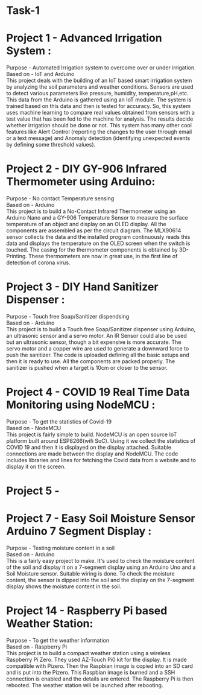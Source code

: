 # Task-1
# Project 1 - Advanced Irrigation System :    
Purpose - Automated Irrigation system to overcome over or under irrigation.   
Based on -  IoT and Arduino   
This project deals with the building of an IoT based smart irrigation system by analyzing the soil parameters and weather conditions. Sensors are used to detect various parameters like pressure, humidity, temperature,pH,etc. This data from the Arduino is gathered using an IoT module. The system is trained based on this data and then is tested for accuracy. So, this system uses machine learning to compare real values obtained from sensors with a test value that has been fed to the machine for analysis. The results decide whether irrigation should be done or not. This system has many other cool features like Alert Control (reporting the changes to the user through email or a text message) and Anomaly detection (identifying unexpected events by defining some threshold values).

# Project 2 - DIY GY-906 Infrared Thermometer using Arduino:
Purpose - No contact Temperature sensing      
Based on - Arduino     
This project is to build a No-Contact Infrared Thermometer using an Arduino Nano and a GY-906 Temperature Sensor to measure the surface temperature of an object and display on an OLED display. All the components are assembled as per the circuit diagram. The MLX90614 sensor collects the data and the installed program continuously reads this data and displays the temperature on the OLED screen when the switch is touched. The casing for the thermometer components is obtained by 3D-Printing. These thermometers are now in great use, in the first line of detection of corona virus.

# Project 3 - DIY Hand Sanitizer Dispenser :
Purpose - Touch free Soap/Sanitizer dispendsing      
Based on - Arduino    
This project is to build a Touch free Soap/Sanitizer dispenser using Arduino, an ultrasonic sensor and a servo motor. An IR Sensor could also be used but an ultrasonic sensor, though a bit expensive is more accurate. The servo motor and a copper wire are used to generate a downward force to push the sanitizer. The code is uploaded defining all the basic setups and then it is ready to use. All the components are packed properly. The sanitizer is pushed when a target is 10cm or closer to the sensor.

# Project 4 - COVID 19 Real Time Data Monitoring using NodeMCU :   
Purpose - To get the statistics of Covid-19    
Based on - NodeMCU    
This project is fairly simple to build. NodeMCU is an open source IoT platform built around ESP8266(wifi SoC). Using it we collect the statistics of COVID 19 and then it is displayed on the display attached. Suitable connections are made between the display and NodeMCU. The code includes libraries and lines for fetching the Covid data from a website and to display it on the screen.

# Project 5 - 

# Project 7 - Easy Soil Moisture Sensor Arduino 7 Segment Display :
Purpose - Testing moisture content in a soil   
Based on - Arduino   
This is a fairly easy project to make. It's used to check the moisture content of the soil and display it on a 7-segment display using an Arduino Uno and a Soil Moisture sensor. Suitable wiring is done. To check the moisture content, the sensor is dipped into the soil and the display on the 7-segment display shows the moisture content in the soil.

# Project 14 - Raspberry Pi based Weather Station:
Purpose - To get the weather information   
Based on - Raspberry Pi   
This project is to build a compact weather station using a wireless Raspberry Pi Zero. They used AZ-Touch Pi0 kit for the display. It is made compatible with Pizero. Then the Raspbian image is copied into an SD card and is put into the Pizero. This Raspbian image is burned and a SSH connection is enabled and the details are entered. The Raspberry Pi is then rebooted. The weather station will be launched after rebooting.
